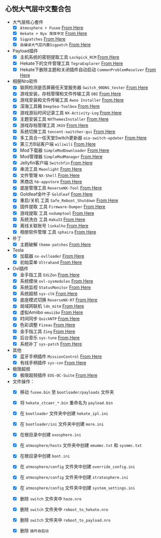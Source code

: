 

## 心悦大气层中文整合包


  - 大气层核心套件
    - [x] `Atmosphere + Fusee` [From Here](https://github.com/Atmosphere-NX/Atmosphere/releases/latest)
    - [x] `Hekate + Nyx 简体中文` [From Here](https://github.com/easyworld/hekate/releases/latest)
    - [x] `Sigpatches` [From Here](https://gbatemp.net/threads/sigpatches-for-atmosphere-hekate-fss0-fusee-package3.571543/)
    - [x] `自编译大气层内置Sigpatch` [From Here]()
  - Payload插件
    - [x] 主机系统的密钥提取工具 `Lockpick_RCM` [From Here](https://github.com/zdm65477730/Lockpick_RCMDecScots/releases/latest)
    - [x] Hekate下的文件管理工具 `TegraExplorer` [From Here](https://github.com/zdm65477730/TegraExplorer/releases/latest)
    - [x] Hekate下删除主题和关闭插件自动启动 `CommonProblemResolver` [From Here](https://github.com/zdm65477730/CommonProblemResolver/releases/latest)
  - 相册Nro软件
    - [x] 联网检测是否屏蔽任天堂服务器 `Switch_90DNS_tester` [From Here](https://github.com/meganukebmp/Switch_90DNS_tester/releases/latest)
    - [x] 游戏安装，存档管理和文件传输工具 `DBI` [From Here](https://github.com/rashevskyv/dbi/releases/latest)
    - [x] 游戏安装和文件传输工具 `Awoo Installer` [From Here](https://github.com/dragonflylee/Awoo-Installer/releases/latest)
    - [x] 深海工具箱 `DeepSea-Toolbox` [From Here](https://github.com/Team-Neptune/DeepSea-Toolbox/releases/latest)
    - [x] 游戏游玩时间记录工具 `NX-Activity-Log` [From Here](https://github.com/zdm65477730/NX-Activity-Log/releases/latest)
    - [x] 主题安装工具 `NXThemesInstaller` [From Here](https://github.com/exelix11/SwitchThemeInjector/releases/latest)
    - [x] 游戏存档管理工具 `JKSV` [From Here](https://github.com/J-D-K/JKSV/releases/latest)
    - [x] 系统切换工具 `tencent-switcher-gui` [From Here](https://github.com/CaiMiao/Tencent-switcher-GUI/releases/latest)
    - [x] 多工具合一任天堂Switch更新器 `aio-switch-updater` [From Here](https://github.com/HamletDuFromage/aio-switch-updater/releases/latest)
    - [x] 第三方B站客户端 `wiliwili` [From Here](https://github.com/xfangfang/wiliwili/releases/latest)
    - [x] Mod下载器 `SimpleModDownloader` [From Here](https://github.com/PoloNX/SimpleModDownloader/releases/latest)
    - [x] Mod管理器 `SimpleModManager` [From Here](https://github.com/nadrino/SimpleModManager/releases/latest)
    - [x] Jellyfin客户端 `Switchfin` [From Here](https://github.com/dragonflylee/switchfin/releases/latest)
    - [x] 串流工具 `Moonlight` [From Here](https://github.com/XITRIX/Moonlight-Switch/releases/latest)
    - [x] 文件管理 `NX-Shell` [From Here](https://www.tekqart.com/thread-222735-1-1.html)
    - [x] 黑商店 `hb-appstore`  [From Here](https://github.com/fortheusers/hb-appstore/releases/latest)
    - [x] 底座管理工具 `ReverseNX-Tool`  [From Here](https://github.com/masagrator/ReverseNX-Tool/releases/latest)
    - [x] Goldleaf金叶子 `Goldleaf` [From Here](https://github.com/XorTroll/Goldleaf/releases/latest)
    - [x] 重启/关机 工具 `Safe_Reboot_Shutdown` [From Here](https://github.com/dezem/Safe_Reboot_Shutdown/releases/latest)
    - [x] 固件提取 工具 `Firmware-Dumper` [From Here](https://github.com/zdm65477730/Switch-Firmware-Dumper/releases/latest)
    - [x] 游戏提取 工具 `nxdumptool` [From Here](https://github.com/DarkMatterCore/nxdumptool/releases)
    - [x] 系统洗白 工具 `Haku33` [From Here](https://github.com/StarDustCFW/Haku33/releases/latest)
    - [x] 离线关联账号 `linkalho` [From Here](https://github.com/)
    - [x] 相册软件管理 工具 `sphaira` [From Here](https://github.com/ITotalJustice/sphaira/releases/latest)

  - 补丁
    - [x] 主题破解 `theme-patches` [From Here](https://github.com/exelix11/theme-patches)
  - Tesla
    - [x] 加载器 `nx-ovlloader` [From Here](https://github.com/zdm65477730/nx-ovlloader/releases/latest)
    - [x] 初始菜单 `Ultrahand` [From Here](https://github.com/zdm65477730/Ultrahand-Overlay/releases/latest)
  - Ovl插件
    - [x] 金手指工具 `EdiZon` [From Here](https://github.com/zdm65477730/EdiZon-Overlay/releases/latest)
    - [x] 系统模块 `ovl-sysmodules` [From Here](https://github.com/zdm65477730/ovl-sysmodules/releases/latest)
    - [x] 系统监视 `StatusMonitor` [From Here](https://github.com/zdm65477730/Status-Monitor-Overlay/releases/latest)
    - [x] 系统超频 `sys-clk` [From Here](https://github.com/zdm65477730/sys-clk/releases/latest)
    - [x] 底座模式切换 `ReverseNX-RT` [From Here]( https://github.com/zdm65477730/ReverseNX-RT/releases/latest)
    - [x] 局域网联机 `ldn_mitm` [From Here](https://github.com/zdm65477730/ldn_mitm/releases/latest)
    - [x] 虚拟Amiibo `emuiibo` [From Here](https://github.com/zdm65477730/emuiibo/releases/latest)
    - [x] 时间同步 `QuickNTP` [From Here](https://github.com/zdm65477730/QuickNTP/releases/latest)
    - [x] 色彩调整 `Fizeau` [From Here](https://github.com/zdm65477730/Fizeau/releases/latest)
    - [x] 金手指工具 `Zing` [From Here](https://www.tekqart.com/thread-222735-1-1.html)
    - [x] 后台音乐 `sys-tune` [From Here](https://www.tekqart.com/thread-370954-1-1.html)
    - [x] 系统补丁 `sys-patch` [From Here](https://github.com/impeeza/sys-patch/releases/latest)
  - 其他
    - [x] 蓝牙手柄插件 `MissionControl` [From Here](https://github.com/ndeadly/MissionControl/releases/latest)
    - [x] 有线手柄插件 `sys-con` [From Here](https://github.com/o0Zz/sys-con/releases/latest)

  - 极限超频
    - [x] 极限超频插件 `EOS-OC-Suite` [From Here](https://github.com/halop/OC_Toolkit_SC_EOS/releases/latest)
          
- 文件操作：
    - [x] 移动 `fusee.bin` 至 `bootloader/payloads` 文件夹
    - [x] 将 `hekate_ctcaer_*.bin` 重命名为 `payload.bin`
    - [x] 在 `bootloader` 文件夹中创建 `hekate_ipl.ini`
    - [x] 在 `bootloader/ini` 文件夹中创建 `more.ini`
    - [x] 在根目录中创建 `exosphere.ini`
    - [x] 在 `atmosphere/hosts` 文件夹中创建 `emummc.txt` 和 `sysmmc.txt`
    - [x] 在根目录中创建 `boot.ini`
    - [x] 在 `atmosphere/config` 文件夹中创建 `override_config.ini`
    - [x] 在 `atmosphere/config` 文件夹中创建 `stratosphere.ini`
    - [x] 在 `atmosphere/config` 文件夹中创建 `system_settings.ini`
    - [x] 删除 `switch` 文件夹中 `haze.nro`
    - [x] 删除 `switch` 文件夹中 `reboot_to_hekate.nro`
    - [x] 删除 `switch` 文件夹中 `reboot_to_payload.nro`
    - [x] 删除 `插件自启动` 

